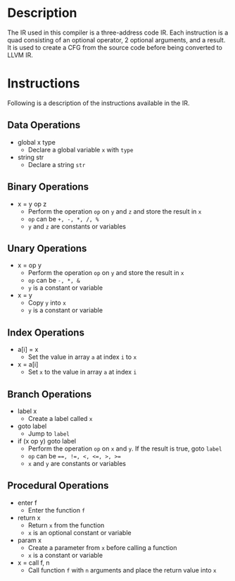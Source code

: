 # Description
The IR used in this compiler is a three-address code IR. Each instruction is a quad consisting of an optional operator, 2 optional arguments, and a result. It is used to create a CFG from the source code before being converted to LLVM IR.

# Instructions
Following is a description of the instructions available in the IR.

## Data Operations
- global x type 
    - Declare a global variable `x` with `type`
- string str
    - Declare a string `str`

## Binary Operations
- x = y op z
    - Perform the operation `op` on `y` and `z` and store the result in `x`
    - `op` can be `+, -, *, /, %`
    - `y` and `z` are constants or variables

## Unary Operations
- x =  op y
    - Perform the operation `op` on `y` and store the result in `x`
    - `op` can be `-, *, &`
    - `y` is a constant or variable
- x = y
    - Copy `y` into `x`
    - `y` is a constant or variable

## Index Operations
- a[i] = x
    - Set the value in array `a` at index `i` to `x`
 - x = a[i]
    - Set `x` to the value in array `a` at index `i`

## Branch Operations
- label x
    - Create a label called `x`
- goto label
    - Jump to `label`
- if (x op y) goto label
    - Perform the operation `op` on `x` and `y`. If the result is true, goto `label`
    - `op` can be `==, !=, <, <=, >, >=`
     - `x` and `y` are constants or variables

## Procedural Operations
- enter f
    - Enter the function `f`
- return x
    - Return `x` from the function
    - `x` is an optional constant or variable
- param x 
    - Create a parameter from `x` before calling a function
    - `x` is a constant or variable
- x = call f, n
    - Call function `f` with `n` arguments and place the return value into `x`
